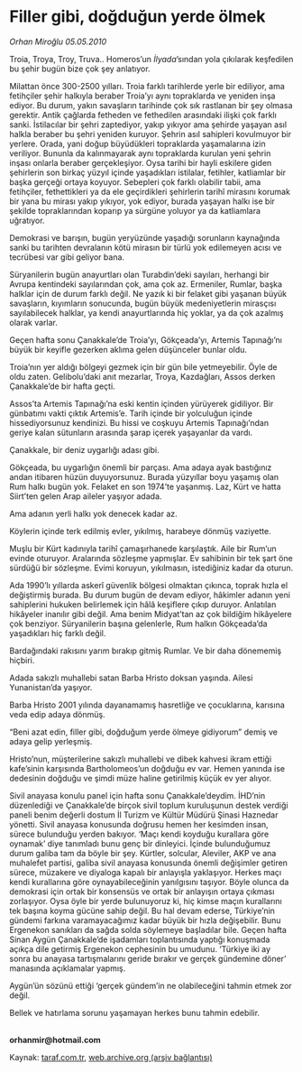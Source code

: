# Filler gibi, doğduğun yerde ölmek

*Orhan Miroğlu  05.05.2010*

<div class="yazi"><p>Troia, Troya, Troy, Truva.. Homeros’un <i>İlyada</i>’sından yola çıkılarak keşfedilen bu şehir bugün bize çok şey anlatıyor.</p>
<p>Milattan önce 300-2500 yılları. Troia farklı tarihlerde yerle bir ediliyor, ama fetihçiler şehir halkıyla beraber Troia’yı aynı topraklarda ve yeniden inşa ediyor. Bu durum, yakın savaşların tarihinde çok sık rastlanan bir şey olmasa gerektir. Antik çağlarda fetheden ve fethedilen arasındaki ilişki çok farklı sanki. İstilacılar bir şehri zaptediyor, yakıp yıkıyor ama şehirde yaşayan asıl halkla beraber bu şehri yeniden kuruyor. Şehrin asıl sahipleri kovulmuyor bir yerlere. Orada, yani doğup büyüdükleri topraklarda yaşamalarına izin veriliyor. Bununla da kalınmayarak aynı topraklarda kurulan yeni şehrin inşası onlarla beraber gerçekleşiyor. Oysa tarihi bir hayli eskilere giden şehirlerin son birkaç yüzyıl içinde yaşadıkları istilalar, fetihler, katliamlar bir başka gerçeği ortaya koyuyor. Sebepleri çok farklı olabilir tabii, ama fetihçiler, fethettikleri ya da ele geçirdikleri şehirlerin tarihî mirasını korumak bir yana bu mirası yakıp yıkıyor, yok ediyor, burada yaşayan halkı ise bir şekilde topraklarından koparıp ya sürgüne yoluyor ya da katliamlara uğratıyor.</p>
<p>Demokrasi ve barışın, bugün yeryüzünde yaşadığı sorunların kaynağında sanki bu tarihten devralanın kötü mirasın bir türlü yok edilemeyen acısı ve tecrübesi var gibi geliyor bana.</p>
<p>Süryanilerin bugün anayurtları olan Turabdin’deki sayıları, herhangi bir Avrupa kentindeki sayılarından çok, ama çok az. Ermeniler, Rumlar, başka halklar için de durum farklı değil. Ne yazık ki bir felaket gibi yaşanan büyük savaşların, kıyımların sonucunda, bugün büyük medeniyetlerin mirasçısı sayılabilecek halklar, ya kendi anayurtlarında hiç yoklar, ya da çok azalmış olarak varlar. </p>
<p>Geçen hafta sonu Çanakkale’de Troia’yı, Gökçeada’yı, Artemis Tapınağı’nı büyük bir keyifle gezerken aklıma gelen düşünceler bunlar oldu.</p>
<p>Troia’nın yer aldığı bölgeyi gezmek için bir gün bile yetmeyebilir. Öyle de oldu zaten. Gelibolu’daki anıt mezarlar, Troya, Kazdağları, Assos derken Çanakkale’de bir hafta geçti. </p>
<p>Assos’ta Artemis Tapınağı’na eski kentin içinden yürüyerek gidiliyor. Bir günbatımı vakti çıktık Artemis’e. Tarih içinde bir yolculuğun içinde hissediyorsunuz kendinizi. Bu hissi ve coşkuyu Artemis Tapınağı’ndan geriye kalan sütunların arasında şarap içerek yaşayanlar da vardı.</p>
<p>Çanakkale, bir deniz uygarlığı adası gibi.</p>
<p>Gökçeada, bu uygarlığın önemli bir parçası. Ama adaya ayak bastığınız andan itibaren hüzün duyuyorsunuz. Burada yüzyıllar boyu yaşamış olan Rum halkı bugün yok. Felaket en son 1974’te yaşanmış. Laz, Kürt ve hatta Siirt’ten gelen Arap aileler yaşıyor adada.</p>
<p>Ama adanın yerli halkı yok denecek kadar az. </p>
<p>Köylerin içinde terk edilmiş evler, yıkılmış, harabeye dönmüş vaziyette. </p>
<p>Muşlu bir Kürt kadınıyla tarihî çamaşırhanede karşılaştık. Aile bir Rum’un evinde oturuyor. Aralarında sözleşme yapmışlar. Ev sahibinin bir tek şart öne sürdüğü bir sözleşme. Evimi koruyun, yıkılmasın, istediğiniz kadar da oturun. </p>
<p>Ada 1990’lı yıllarda askerî güvenlik bölgesi olmaktan çıkınca, toprak hızla el değiştirmiş burada. Bu durum bugün de devam ediyor, hâkimler adanın yeni sahiplerini hukuken belirlemek için hâlâ keşiflere çıkıp duruyor. Anlatılan hikâyeler inanılır gibi değil. Ama benim Midyat’tan az çok bildiğim hikâyelere çok benziyor. Süryanilerin başına gelenlerle, Rum halkın Gökçeada’da yaşadıkları hiç farklı değil.</p>
<p>Bardağındaki rakısını yarım bırakıp gitmiş Rumlar. Ve bir daha dönememiş hiçbiri. </p>
<p>Adada sakızlı muhallebi satan Barba Hristo doksan yaşında. Ailesi Yunanistan’da yaşıyor. </p>
<p>Barba Hristo 2001 yılında dayanamamış hasretliğe ve çocuklarına, karısına veda edip adaya dönmüş.</p>
<p>“Beni azat edin, filler gibi, doğduğum yerde ölmeye gidiyorum” demiş ve adaya gelip yerleşmiş.</p>
<p>Hristo’nun, müşterilerine sakızlı muhallebi ve dibek kahvesi ikram ettiği kafe’sinin karşısında Bartholomeos’un doğduğu ev var. Hemen yanında ise dedesinin doğduğu ve şimdi müze haline getirilmiş küçük ev yer alıyor.</p>
<p>Sivil anayasa konulu panel için hafta sonu Çanakkale’deydim. İHD’nin düzenlediği ve Çanakkale’de birçok sivil toplum kuruluşunun destek verdiği paneli benim değerli dostum İl Turizm ve Kültür Müdürü Şinasi Haznedar yönetti. Sivil anayasa konusunda doğrusu hemen her kesimden insan, sürece bulunduğu yerden bakıyor. ‘Maçı kendi koyduğu kurallara göre oynamak’ diye tanımladı bunu genç bir dinleyici. İçinde bulunduğumuz durum galiba tam da böyle bir şey. Kürtler, solcular, Aleviler, AKP ve ana muhalefet partisi, galiba sivil anayasa konusunda önemli değişimler getiren sürece, müzakere ve diyaloga kapalı bir anlayışla yaklaşıyor. Herkes maçı kendi kurallarına göre oynayabileceğinin yanılgısını taşıyor. Böyle olunca da demokrasi için ortak bir konsensüs ve ortak bir anlayışın ortaya çıkması zorlaşıyor. Oysa öyle bir yerde bulunuyoruz ki, hiç kimse maçın kurallarını tek başına koyma gücüne sahip değil. Bu hal devam ederse, Türkiye’nin gündemi farkına varamayacağımız kadar büyük bir hızla değişebilir. Bunu Ergenekon sanıkları da sağda solda söylemeye başladılar bile. Geçen hafta Sinan Aygün Çanakkale’de işadamları toplantısında yaptığı konuşmada açıkça dile getirmiş Ergenekon cephesinin bu umudunu. ‘Türkiye iki ay sonra bu anayasa tartışmalarını geride bırakır ve gerçek gündemine döner’ manasında açıklamalar yapmış. </p>
<p>Aygün’ün sözünü ettiği ‘gerçek gündem’in ne olabileceğini tahmin etmek zor değil. </p>
<p>Bellek ve hatırlama sorunu yaşamayan herkes bunu tahmin edebilir.</p>
<p><b><br/>orhanmir@hotmail.com</b></p></div>

Kaynak: [taraf.com.tr](http://www.taraf.com.tr:80/orhan-miroglu/makale-filler-gibi-dogdugun-yerde-olmek.htm), [web.archive.org (arşiv bağlantısı)](http://web.archive.org/web/20100507095755/http://www.taraf.com.tr:80/orhan-miroglu/makale-filler-gibi-dogdugun-yerde-olmek.htm)
